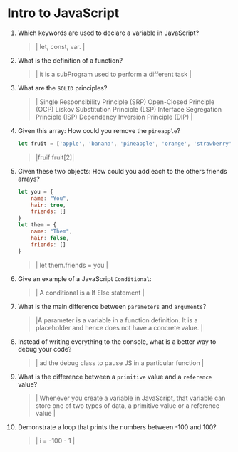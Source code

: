 # Intro to JavaScript
01. Which keywords are used to declare a variable in JavaScript?

    > | let, const, var. |

02. What is the definition of a function?

    > | it is a subProgram used to perform a different task |

03. What are the `SOLID` principles?

    > | Single Responsibility Principle (SRP)
Open-Closed Principle (OCP)
Liskov Substitution Principle (LSP)
Interface Segregation Principle (ISP)
Dependency Inversion Principle (DIP)
 |

04. Given this array: How could you remove the `pineapple`?

    ```js
    let fruit = ['apple', 'banana', 'pineapple', 'orange', 'strawberry']
    ```

    > |fruif fruit[2]|

05. Given these two objects: How could you add each to the others friends arrays?

    ```js
    let you = {
        name: "You",
        hair: true,
        friends: []
    }
    let them = {
        name: "Them",
        hair: false,
        friends: []
    }
    ```

    > | let them.friends = you |

06. Give an example of a JavaScript `Conditional`:

    > | A conditional is a If Else statement |

07. What is the main difference between `parameters` and `arguments`?

    > |A parameter is a variable in a function definition. It is a placeholder and hence does not have a concrete value. |

08. Instead of writing everything to the console, what is a better way to debug your code?

    > | ad the debug class to pause JS in a particular function |

09. What is the difference between a `primitive` value and a `reference` value?

    > | Whenever you create a variable in JavaScript, that variable can store one of two types of data, a primitive value or a reference value |

10. Demonstrate a loop that prints the numbers between -100 and 100?

    > | i = -100 - 1 |
